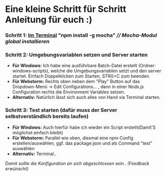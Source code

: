 # Eine kleine Schritt für Schritt Anleitung für euch :)

### Schritt 1: <u>Im Terminal</u> "npm install -g mocha" *// Mocha-Modul global installieren*

### Schritt 2: Umgebungsvariablen setzen und Server starten

* **Für Windows:** Ich habe eine ausführbare Batch-Datei erstellt (Ordner: windows-scripts), welche die Umgebungsvariablen setzt und den server startet. Einfach Doppelklicken zum Starten, STRG+C zum beenden.
* **Für Webstorm:** Rechts oben neben dem "Play" Button auf das Dropdown-Menü -> Edit Configurations... , dann in einer Nods.js Configuration rechts die Environment Variables setzen.
* **Alternativ:** Natürlich lässt sich auch alles von Hand via Terminal starten.

### Schritt 3: Test starten (dafür muss der Server selbstverständlich bereits laufen)

* **Für Windows:** Auch hierfür habe ich wieder ein Script erstellt(Damit'S möglichst einfach bleibt)
* **Für Webstorm:** Parallel wie oben, diesmal eine npm Config erstellen/auswählen, ggf. das package.json und als Command "test" auswählen
* **Alternativ:** Terminal..

*Damit sollte die Konfiguration an sich abgeschlossen sein..*
*(Feedback erwünscht)*